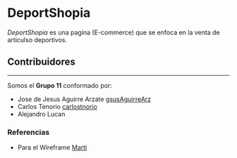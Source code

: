 # DeportShopia

*DeportShopia* es una pagina (E-commerce) que se enfoca en la venta de articulso deportivos.

## Contribuidores

---

Somos el **Grupo 11** conformado por:


- Jose de Jesus Aguirre Arzate [gsusAguirreArz](https://github.com/gsusAguirreArz)
- Carlos Tenorio [carlostnorio](https://github.com/carlostnorio)
- Alejandro Lucan []()

### Referencias

- Para el Wireframe [Marti](https://www.marti.mx/)